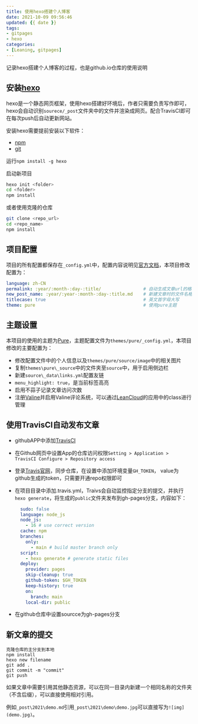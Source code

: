 ```yaml
---
title: 使用hexo搭建个人博客
date: 2021-10-09 09:56:46
updated: {{ date }}
tags: 
- gitpages
- hexo
categories:
- [Leaning, gitpages]
---
```

记录hexo搭建个人博客的过程，也是github.io仓库的使用说明


## 安装[hexo](https://hexo.io/zh-cn/docs/)
hexo是一个静态网页框架，使用hexo搭建好环境后，作者只需要负责写作即可，hexo会自动识别`sourece/_post`文件夹中的文件并渲染成网页。配合TravisCI即可在每次push后自动更新网站。

安装hexo需要提前安装以下软件：
* [npm](https://nodejs.org/en/download/)
* [git](https://git-scm.com/downloads)
  
运行`npm install -g hexo`

启动新项目
```bash
hexo init <folder>
cd <folder>
npm install
```
或者使用克隆的仓库
```bash
git clone <repo_url>
cd <repo_name>
npm install
```
## 项目配置
项目的所有配置都保存在`_config.yml`中，配置内容说明见[官方文档](https://hexo.io/zh-cn/docs/configuration)，本项目修改配置为：
```yml
language: zh-CN
permalink: :year/:month-:day-:title/                # 自动生成文章url的格式
new_post_name: :year/:year-:month-:day-:title.md    # 新建文章时的文件名格式
titlecase: true                                     # 英文首字母大写
theme: pure                                         # 使用pure主题
```
## 主题设置
本项目的使用的主题为[Pure](https://github.com/cofess/hexo-theme-pure)，主题配置文件为`themes/pure/_config.yml`，本项目修改的主要配置为：
* 修改配置文件中的个人信息以及`themes/pure/source/image`中的相关图片
* 复制`themes\pure\_source`中的文件夹至`source`中，用于启用侧边栏
* 新建`source\_data\links.yml`配置友链
* `menu_highlight: true`，是当前标签高亮
* 启用不蒜子记录文章访问次数
* 注册[Valine](https://valine.js.org/)并启用Valine评论系统，可以通过[LeanCloud](https://console.leancloud.cn/apps)的应用中的class进行管理

## 使用TravisCI自动发布文章
* githubAPP中添加[TravisCI](https://github.com/marketplace/travis-ci)
* 在Github网页中设置App的仓库访问权限`Setting > Application > TravisCI Configure > Repository access`
* 登录[Travis官网](https://www.travis-ci.com/)，同步仓库，在设置中添加环境变量`GH_TOKEN`， value为github生成的token，只需要开通repo权限即可
* 在项目目录中添加.travis.yml，Traivs会自动监控指定分支的提交，并执行`hexo generate`，将生成的`public`文件夹发布到gh-pages分支，内容如下：
  ```yml
    sudo: false
    language: node_js
    node_js:
      - 16 # use correct version
    cache: npm
    branches:
      only:
        - main # build master branch only
    script:
      - hexo generate # generate static files
    deploy:
      provider: pages
      skip-cleanup: true
      github-token: $GH_TOKEN
      keep-history: true
      on:
        branch: main
      local-dir: public
  ```
  
* 在github仓库中设置sourcce为gh-pages分支

## 新文章的提交
    克隆仓库的主分支到本地
    npm install
    hexo new filename
    git add .
    git commit -m "commit"
    git push

如果文章中需要引用其他静态资源，可以在同一目录内新建一个相同名称的文件夹（不含后缀），可以直接使用相对引用。

例如`_post\2021\demo.md`引用`_post\2021\demo\demo.jpg`可以直接写为`![img](demo.jpg)`。